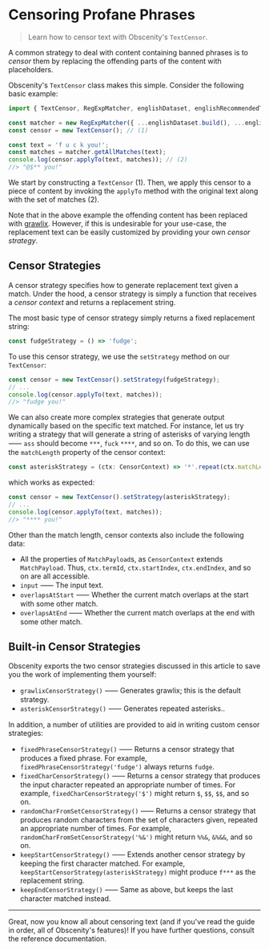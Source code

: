 # Censoring Profane Phrases

> Learn how to censor text with Obscenity's `TextCensor`.

A common strategy to deal with content containing banned phrases is to _censor_
them by replacing the offending parts of the content with placeholders.

Obscenity's `TextCensor` class makes this simple. Consider the following basic
example:

```typescript
import { TextCensor, RegExpMatcher, englishDataset, englishRecommendedTransformers } from 'obscenity';

const matcher = new RegExpMatcher({ ...englishDataset.build(), ...englishRecommendedTransformers });
const censor = new TextCensor(); // (1)

const text = 'f u c k you!';
const matches = matcher.getAllMatches(text);
console.log(censor.applyTo(text, matches)); // (2)
//> "@$** you!"
```

We start by constructing a `TextCensor` (1). Then, we apply this censor to a
piece of content by invoking the `applyTo` method with the original text along
with the set of matches (2).

Note that in the above example the offending content has been replaced with
[grawlix](https://en.wikipedia.org/wiki/Grawlix). However, if this is
undesirable for your use-case, the replacement text can be easily customized
by providing your own _censor strategy_.

## Censor Strategies

A censor strategy specifies how to generate replacement text given a match.
Under the hood, a censor strategy is simply a function that receives a _censor
context_ and returns a replacement string.

The most basic type of censor strategy simply returns a fixed replacement
string:

```typescript
const fudgeStrategy = () => 'fudge';
```

To use this censor strategy, we use the `setStrategy` method on our
`TextCensor`:

```typescript
const censor = new TextCensor().setStrategy(fudgeStrategy);
// ...
console.log(censor.applyTo(text, matches));
//> "fudge you!"
```

We can also create more complex strategies that generate output dynamically
based on the specific text matched. For instance, let us try writing a strategy
that will generate a string of asterisks of varying length ⸺ `ass` should become
`***`, `fuck` `****`, and so on. To do this, we can use the `matchLength` property
of the censor context:

```typescript
const asteriskStrategy = (ctx: CensorContext) => '*'.repeat(ctx.matchLength);
```

which works as expected:

```typescript
const censor = new TextCensor().setStrategy(asteriskStrategy);
// ...
console.log(censor.applyTo(text, matches));
//> "**** you!"
```

Other than the match length, censor contexts also include the following data:

- All the properties of `MatchPayload`s, as `CensorContext` extends
  `MatchPayload`. Thus, `ctx.termId`, `ctx.startIndex`, `ctx.endIndex`, and so
  on are all accessible.
- `input` ⸺ The input text.
- `overlapsAtStart` ⸺ Whether the current match overlaps at the start with some other match.
- `overlapsAtEnd` ⸺ Whether the current match overlaps at the end with some other match.

## Built-in Censor Strategies

Obscenity exports the two censor strategies discussed in this article to save
you the work of implementing them yourself:

- `grawlixCensorStrategy()` ⸺ Generates grawlix; this is the default strategy.
- `asteriskCensorStrategy()` ⸺ Generates repeated asterisks..

In addition, a number of utilities are provided to aid in writing custom censor
strategies:

- `fixedPhraseCensorStrategy()` ⸺ Returns a censor strategy that produces a
  fixed phrase. For example, `fixedPhraseCensorStrategy('fudge')` always returns
  `fudge`.
- `fixedCharCensorStrategy()` ⸺ Returns a censor strategy that produces the
  input character repeated an appropriate number of times. For example,
  `fixedCharCensorStrategy('$')` might return `$`, `$$`, `$$`, and so on.
- `randomCharFromSetCensorStrategy()` ⸺ Returns a censor strategy that produces
  random characters from the set of characters given, repeated an appropriate
  number of times. For example, `randomCharFromSetCensorStrategy('%&')` might
  return `%%&`, `&%&&`, and so on.
- `keepStartCensorStrategy()` ⸺ Extends another censor strategy by keeping the
  first character matched. For example,
  `keepStartCensorStrategy(asteriskStrategy)` might produce `f***` as the
  replacement string.
- `keepEndCensorStrategy()` ⸺ Same as above, but keeps the last character
  matched instead.

---

Great, now you know all about censoring text (and if you've read the guide in
order, all of Obscenity's features)! If you have further questions, consult the
reference documentation.
